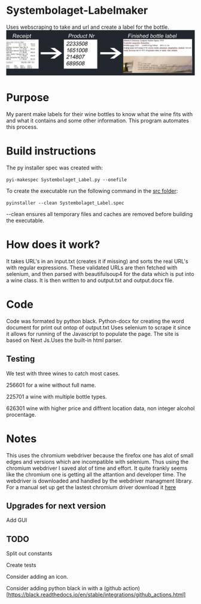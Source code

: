 # Systembolaget-Labelmaker
Uses webscraping to take and url and create a label for the bottle.
![Preview of program](https://github.com/chakeson/Systembolaget-Labelmaker/blob/main/base.png)

# Purpose
My parent make labels for their wine bottles to know what the wine fits with and what it contains and some other information.
This program automates this process. 


# Build instructions
The py installer spec was created with:

```pyi-makespec Systembolaget_Label.py --onefile```

To create the executable run the following command in the [src folder](src):

```pyinstaller --clean Systembolaget_Label.spec```

--clean ensures all temporary files and caches are removed before building the executable.



# How does it work?
It takes URL's in an input.txt (creates it if missing) and sorts the real URL's with regular expressions.
These validated URLs are then fetched with selenium, and then parsed with beautifulsoup4 for the data which is put into a wine class.
It is then written to and output.txt and output.docx file.

# Code
Code was formated by python black. Python-docx for creating the word document for print out ontop of output.txt
Uses selenium to scrape it since it allows for running of the Javascript to populate the page. The site is based on Next Js.Uses the built-in html parser.

## Testing
We test with three wines to catch most cases. 

256601 for a wine without full name.

225701 a wine with multiple bottle types.

626301 wine with higher price and diffrent location data, non integer alcohol procentage.

# Notes

This uses the chromium webdriver because the firefox one has alot of small edges and versions which are incompatible with selenium. Thus using the chromium webdriver I saved alot of time and effort. It quite frankly seems like the chromium one is getting all the attantion and developer time. The webdriver is downloaded and handled by the webdriver managment library. For a manual set up get the lastest chromium driver download it [here](https://chromedriver.chromium.org/downloads)

## Upgrades for next version
Add GUI

## TODO

Split out constants

Create tests

Consider adding an icon.

Consider adding python black in with a (github action)[https://black.readthedocs.io/en/stable/integrations/github_actions.html]
